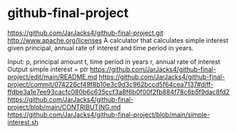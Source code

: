 # github-final-project
https://github.com/JarJacks4/github-final-project.git
http://www.apache.org/licenses
A calculator that calculates simple interest given principal, annual rate of interest and time period in years.

Input:
   p, principal amount
   t, time period in years
   r, annual rate of interest
Output
   simple interest = p*t*r
https://github.com/JarJacks4/github-final-project/edit/main/README.md
https://github.com/JarJacks4/github-final-project/commit/074226cf49f8b10e3c9d3c962bccd5f64cea7137#diff-ffdbe3a1e7ee93cacfc080b6c635ccf3a8f6b0f00f2fb884f78c6b5f9dac8fd2
https://github.com/JarJacks4/github-final-project/blob/main/CONTRIBUTING.md
https://github.com/JarJacks4/github-final-project/blob/main/simple-interest.sh
